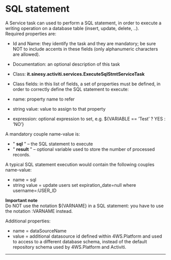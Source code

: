 # SQL statement

A Service task can used to perform a SQL statement, in order to execute a writing operation on a database table \(insert, update, delete, ..\).  
Required properties are:

* Id and Name: they identify the task and they are mandatory; be sure NOT to include accents in these fields \(only alphanumeric characters are allowed\).
* Documentation: an optional description of this task
* Class:  **it.sinesy.activiti.services.ExecuteSqlStmtServiceTask** 
* Class fields: in this list of fields, a set of properties must be defined, in order to correctly define the SQL statement to execute:

* name: property name to refer

* string value: value to assign to that property
* expression: optional expression to set, e.g.  ${VARIABLE == ’Test’ ? YES : ’NO’}

A mandatory couple name-value is:

* " **sql** " – the SQL statement to execute
* " **result** " – optional variable used to store the number of processed records.

A typical SQL statement execution would contain the following couples name-value:

* name = sql
* string value = update users set expiration\_date=null where username=:USER\_ID

**Important note**   
Do NOT use the notation ${VARNAME} in a SQL statement: you have to use the notation :VARNAME instead.

Additional properties:

* name = dataSourceName
* value = additional datasource id defined within 4WS.Platform and used to access to a different database schema, instead of the default repository schema used by 4WS.Platform and Activiti.

---



